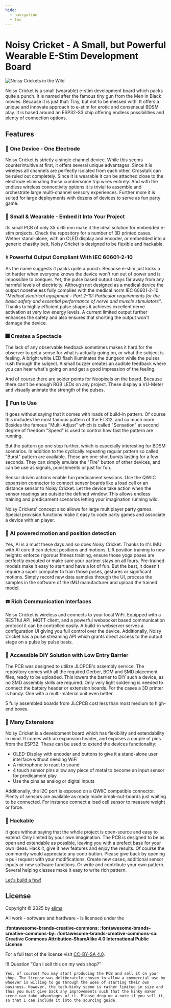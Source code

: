 ```yaml
---
hide:
  - navigation
  - toc
---
```


# Noisy Cricket - A Small, but Powerful Wearable E-Stim Development Board

![Noisy Crickets in the Wild](media/NoisyCricket.jpg)

Noisy Cricket is a small (wearable) e-stim development board which packs quite a punch. It is named after the famous tiny gun from the Men In Black movies. Because it is just that: Tiny, but not to be messed with. It offers a unique and innovate approach to e-stim for erotic and consensual BDSM play. It is based around an ESP32-S3 chip offering endless possibilities and plenty of connection options.

## Features

### :butterfly: One Device - One Electrode

Noisy Cricket is strictly a single channel device. While this seems counterintuitive at first, it offers several unique advantages. Since it is wireless all channels are perfectly isolated from each other. Crosstalk can be ruled out completely. Since it is wearable it can be attached close to the electrode eliminating those cumbersome trip wires entirely. And with the endless wireless connectivity options it is trivial to assemble and orchestrate large multi-channel sensory experiences. Further more it is suited for large deployments with dozens of devices to serve as fun party game.

### :cricket: Small & Wearable - Embed it Into Your Project

Its small PCB of only 35 x 65 mm make it the ideal solution for embedded e-stim projects. Check the repository for a number of 3D printed cases. Wether stand-alone, with an OLED display and encoder, or embedded into a generic chastity belt, Noisy Cricket is designed to be flexible and hackable.

### :medical_symbol: Powerful Output Compliant With IEC 60601-2-10

As the name suggests it packs quite a punch. Because e-stim just kicks a lot harder when everyone knows the device won't run out of power and is impossible to conquer. Yet, the pulse based output stays far away from any harmful levels of electricity. Although not designed as a medical device the output nonetheless fully complies with the medical norm IEC 60601-2-10 _"Medical electrical equipment - Part 2-10: Particular requirements for the basic safety and essential performance of nerve and muscle stimulators"_. Thanks to highly efficient pulse shapes it achieves excellent nerve activation at very low energy levels. A current limited output further enhances the safety and also ensures that shorting the output won't damage the device.

### :fireworks: Creates a Spectacle

The lack of any observable feedback sometimes makes it hard for the observer to get a sense for what is actually going on, or what the subject is feeling. A bright white LED flash illuminates the dungeon while the pulses rush through the subject. A small buzzer creates an audible feedback where you can hear what's going on and get a good impression of the feeling.

And of course there are solder points for Neopixels on the board. Because there can't be enough RGB LEDs on any project. These display a VU-Meter and visually animate the strength of the pulses.

### :game_die: Fun to Use

It goes without saying that it comes with loads of build-in pattern. Of course this includes the most famous pattern of the ET312, and so much more. Besides the famous "Multi-Adjust" which is called "Sensation" at second degree of freedom "Speed" is used to control how fast the pattern are running.

But the pattern go one step further, which is especially interesting for BDSM scenarios. In addition to the cyclically repeating regular pattern so called "Burst" pattern are available. These are one-shot bursts lasting for a few seconds. They can simply emulate the "Fire" button of other devices, and can be use as signals, punishments or just for fun.

Sensor driven actions enable fun predicament sessions. Use the QWIIC expansion connector to connect sensor boards like a load cell or an distance sensor to Noisy Cricket. Let the device take action when the sensor readings are outside the defined window. This allows endless training and predicament scenarios letting your imagination running wild.

Noisy Crickets' concept also allows for large multiplayer party games. Special provision functions make it easy to code party games and associate a device with an player.

### :brain: AI powered motion and position detection

Yes, AI is a must these days and so does Noisy Cricket. Thanks to it's IMU with AI core it can detect positions and motions. Lift position training to new heights: enforce rigorous fitness training, ensure those yoga poses are perfectly executed or make sure your partner stays on all fours. Pre-trained models make it easy to start and have a lot of fun. But the best, it doesn't require a super computer to train those poses, gestures or significant motions. Simply record new data samples through the UI, process the samples in the software of the IMU manufacturer and upload the trained model.

### :telephone: Rich Communication Interfaces

Noisy Cricket is wireless and connects to your local WiFi. Equipped with a RESTful API, MQTT client, and a powerful websocket based communication protocol it can be controlled easily. A build-in webserver serves a configuration UI giving you full control over the device. Additionally, Noisy Cricket has a pulse streaming API which grants direct access to the output stage on a pulse by pulse basis.

### :nut_and_bolt: Accessible DIY Solution with Low Entry Barrier

The PCB was designed to utilize JLCPCB's assembly service. The repository comes with all the required Gerber, BOM and SMD placement files, ready to be uploaded. This lowers the barrier to DIY such a device, as no SMD assembly skills are required. Only very light soldering is needed to connect the battery header or extension boards. For the cases a 3D printer is handy. One with a multi-material unit even better.

5 fully assembled boards from JLCPCB cost less than most medium to high-end boxes.

### :dart: Many Extensions

Noisy Cricket is a development board which has flexibility and extendability in mind. It comes with an expansion header, and exposes a couple of pins from the ESP32. These can be used to extend the devices functionality:

- OLED-Display with encoder and buttons to give it a stand-alone user interface without needing WiFi
- A microphone to react to sound
- 4 touch sensor pins allow any piece of metal to become an input sensor for predicament play
- Use the pins as analog or digital inputs

Additionally, the I2C port is exposed on a QWIIC compatible connector. Plenty of sensors are available as ready made break-out-boards just waiting to be connected. For instance connect a load cell sensor to measure weight or force.

### :wrench: Hackable

It goes without saying that the whole project is open-source and easy to extend. Only limited by your own imagination. The PCB is designed to be as open and extendable as possible, leaving you with a prefect base for your own ideas. Hack it, give it new features and enjoy the results. Of course the community would appreciate any contribution. Please give back by opening a pull request with your modifications. Create new cases, additional sensor inputs or new software functions. Or write and contribute your own pattern. Several helping classes make it easy to write rich pattern.

[Let's build a few!](make-it/PCBA.md)

## License

Copyright &copy; 2025 by <a href="https://github.com/theelims"  target="_blank" rel="noopener">elims</a>

All work - software and hardware - is licensed under the

**:fontawesome-brands-creative-commons: :fontawesome-brands-creative-commons-by: :fontawesome-brands-creative-commons-sa: Creative Commons Attribution-ShareAlike 4.0 International Public License**

For a full text of the license visit [CC-BY-SA 4.0](https://creativecommons.org/licenses/by-sa/4.0/).

!!! Question "Can I sell this on my web shop?"

    Yes, of course! You may start producing the PCB and sell it on your shop. The license was deliberately chosen to allow a commercial use by whoever is willing to go through the woes of starting their own business. However, the tech-kinky scene is rather limited in size and thus you must give back any improvements such that the kinky maker scene can take advantages of it. Please drop me a note if you sell it, so that I can include it into the sourcing guide.
